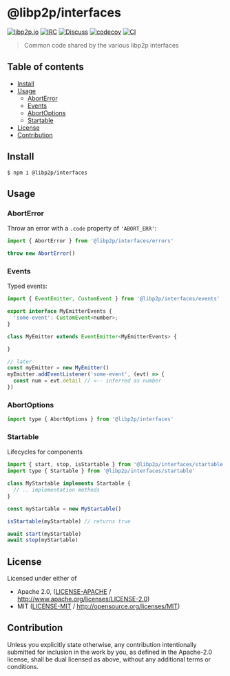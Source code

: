 # @libp2p/interfaces <!-- omit in toc -->

[![libp2p.io](https://img.shields.io/badge/project-libp2p-yellow.svg?style=flat-square)](http://libp2p.io/)
[![IRC](https://img.shields.io/badge/freenode-%23libp2p-yellow.svg?style=flat-square)](http://webchat.freenode.net/?channels=%23libp2p)
[![Discuss](https://img.shields.io/discourse/https/discuss.libp2p.io/posts.svg?style=flat-square)](https://discuss.libp2p.io)
[![codecov](https://img.shields.io/codecov/c/github/libp2p/js-libp2p-interfaces.svg?style=flat-square)](https://codecov.io/gh/libp2p/js-libp2p-interfaces)
[![CI](https://img.shields.io/github/workflow/status/libp2p/js-libp2p-interfaces/test%20&%20maybe%20release/master?style=flat-square)](https://github.com/libp2p/js-libp2p-interfaces/actions/workflows/js-test-and-release.yml)

> Common code shared by the various libp2p interfaces

## Table of contents <!-- omit in toc -->

- [Install](#install)
- [Usage](#usage)
  - [AbortError](#aborterror)
  - [Events](#events)
  - [AbortOptions](#abortoptions)
  - [Startable](#startable)
- [License](#license)
- [Contribution](#contribution)

## Install

```console
$ npm i @libp2p/interfaces
```

## Usage

### AbortError

Throw an error with a `.code` property of `'ABORT_ERR'`:

```js
import { AbortError } from '@libp2p/interfaces/errors'

throw new AbortError()
```

### Events

Typed events:

```js
import { EventEmitter, CustomEvent } from '@libp2p/interfaces/events'

export interface MyEmitterEvents {
  'some-event': CustomEvent<number>;
}

class MyEmitter extends EventEmitter<MyEmitterEvents> {

}

// later
const myEmitter = new MyEmitter()
myEmitter.addEventListener('some-event', (evt) => {
  const num = evt.detail // <-- inferred as number
})
```

### AbortOptions

```js
import type { AbortOptions } from '@libp2p/interfaces'
```

### Startable

Lifecycles for components

```js
import { start, stop, isStartable } from '@libp2p/interfaces/startable'
import type { Startable } from '@libp2p/interfaces/startable'

class MyStartable implements Startable {
  // .. implementation methods
}

const myStartable = new MyStartable()

isStartable(myStartable) // returns true

await start(myStartable)
await stop(myStartable)
```

## License

Licensed under either of

- Apache 2.0, ([LICENSE-APACHE](LICENSE-APACHE) / <http://www.apache.org/licenses/LICENSE-2.0>)
- MIT ([LICENSE-MIT](LICENSE-MIT) / <http://opensource.org/licenses/MIT>)

## Contribution

Unless you explicitly state otherwise, any contribution intentionally submitted for inclusion in the work by you, as defined in the Apache-2.0 license, shall be dual licensed as above, without any additional terms or conditions.
